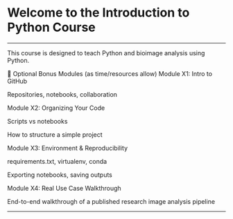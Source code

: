 # Welcome to the Introduction to Python Course
---

This course is designed to teach Python and bioimage analysis using Python.

🌟 Optional Bonus Modules (as time/resources allow)
Module X1: Intro to GitHub

Repositories, notebooks, collaboration

Module X2: Organizing Your Code

Scripts vs notebooks

How to structure a simple project

Module X3: Environment & Reproducibility

requirements.txt, virtualenv, conda

Exporting notebooks, saving outputs

Module X4: Real Use Case Walkthrough

End-to-end walkthrough of a published research image analysis pipeline

---

```{tableofcontents}
```
